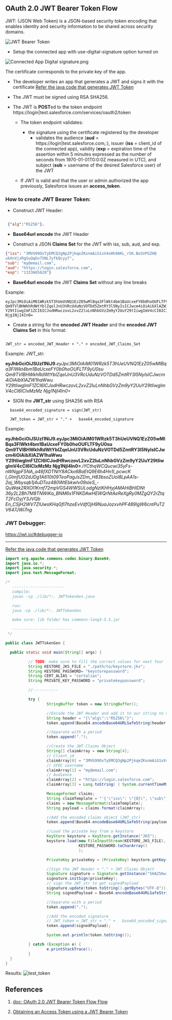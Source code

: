 

## OAuth 2.0 JWT Bearer Token Flow

JWT: (JSON Web Token) is a JSON-based security token encoding that enables identity and security information to be shared across security domains.


![JWT Bearer Token](https://s3.amazonaws.com/dfc-wiki/en/images/9/9d/OAuthJWTBearerTokenFlow.png)


-  Setup the connected app with use-digital-signature option turned on

![Connected App Digital signature.png](img/connectApp-DigitalCert.png)

The certificate corresponds to the private key of the app.



- The developer writes an app that generates a JWT and signs it with the certificate
[Refer the java code that generates JWT Token](./java/JWTTokenGen.java)

- The JWT must be signed using RSA SHA256.



- The JWT is **POST**ed  to the token endpoint https://login|test.salesforce.com/services/oauth2/token

  - The token endpoint validates:
    - the signature using the certificate registered by the developer
      - validates the audience (**aud** = https://login|test.salesforce.com,:), issuer (**iss** = client_id of the connected app), validity (**exp** = expiration time of the assertion within 5 minutes  expressed as the number of seconds from 1970-01-01T0:0:0Z measured in UTC), and subject (**sub** = username of the desired Salesforce user) of the JWT

  - If JWT is valid and that the user or admin authorized the app previously, Salesforce issues an **access_token**.


### How to create JWT Bearer Token:

- Construct JWT Header:

```json

 {"alg":"RS256"}.

```

- **Base64url encode** the JWT Header

- Construct a JSON **Claims Set** for the JWT with iss, sub, aud, and exp.


```json
{"iss": "3MVG99OxTyEMCQ3gNp2PjkqeZKxnmAiG1xV4oHh9AKL_rSK.BoSVPGZHQ
ukXnVjzRgSuQqGn75NL7yfkQcyy7",
"sub": "my@email.com",
"aud": "https://login.salesforce.com",
"exp": "1333685628"}


```

- **Base64url encode** the JWT **Claims Set** without any line breaks

Example:
```
eyJpc3MiOiAiM01WRzk5T3hUeUVNQ1EzZ05wMlBqa3FlWkt4bm1BaUcxeFY0b0hoOUFLTF9yU0su
Qm9TVlBHWkhRdWtYblZqelJnU3VRcUduNzVOTDd5ZmtRY3l5NyIsICJwcm4iOiAibXlAZW1haWwu
Y29tIiwgImF1ZCI6ICJodHRwczovL2xvZ2luLnNhbGVzZm9yY2UuY29tIiwgImV4cCI6ICIxMzMz
Njg1NjI4In0=

```


- Create a string for the **encoded JWT Header** and the **encoded JWT Claims Set** in this format:

```

JWT_str = encoded_JWT_Header + "." + encoded_JWT_Claims_Set

```
Example: JWT_str:


**eyJhbGciOiJSUzI1NiJ9**.*eyJpc3MiOiAiM01WRzk5T3hUeUVNQ1EzZ05wMlBqa3FlWkt4bm1BaUcxeFY0b0hoOUFLTF9yU0su
Qm9TVlBHWkhRdWtYblZqelJnU3VRcUduNzVOTDd5ZmtRY3l5NyIsICJwcm4iOiAibXlAZW1haWwu
Y29tIiwgImF1ZCI6ICJodHRwczovL2xvZ2luLnNhbGVzZm9yY2UuY29tIiwgImV4cCI6ICIxMzMz
Njg1NjI4In0=*



- SIGN the **JWT_str** using SHA256 with RSA

```
  base64_encoded_signature = sign(JWT_str)

  JWT_token = JWT_str + "." +   base64_encoded_signature

```

Example:

**eyJhbGciOiJSUzI1NiJ9.eyJpc3MiOiAiM01WRzk5T3hUeUVNQ1EzZ05wMlBqa3FlWkt4bm1BaUcxeFY0b0hoOUFLTF9yU0su
Qm9TVlBHWkhRdWtYblZqelJnU3VRcUduNzVOTDd5ZmtRY3l5NyIsICJwcm4iOiAibXlAZW1haWwu
Y29tIiwgImF1ZCI6ICJodHRwczovL2xvZ2luLnNhbGVzZm9yY2UuY29tIiwgImV4cCI6ICIxMzMz
Njg1NjI4In0=**.*iYCthqWCQucwi35yFs-nWNgpF5NA_a46fXDTNIY8ACko6BaEtQ9E6h4Hn1l_pcwcK​
I_GlmfUO2dJDg1A610t09TeoPagJsZDm_H83bsoZUoI8LpAA1s-2aj_Wbysqb1j4uDToz​
480WtEbkwIv09sIeS_-QuWak2RXOl1Krnf72mpVGS4WWSULodgNzlKHHyjAMAHiBHIDNt​
36y2L2Bh7M8TNWiKa_BNM6s1FNKDAwHEWQrNtAeReXgRy0MZgQY2rZtqT2FcDyjY3JVQb​
En_CSjH2WV7ZlUwsKHqGfI7hzeEvVdfOjH9NuaJozxvhPF489IgW6cntPuT2V647JWi7ng*


### JWT Debugger:

https://jwt.io/#debugger-io

--------------------





[Refer the java code that generates JWT Token](./java/JWTTokenGen.java)

``` java
import org.apache.commons.codec.binary.Base64;
import java.io.*;
import java.security.*;
import java.text.MessageFormat;

/*
   -----------------------
   compile:
   javac -cp ./lib/*:. JWTTokenGen.java

   run:
   java -cp ./lib/*:. JWTTokenGen

   make sure: lib folder has commons-lang3-3.5.jar

   --------------------------
 */

public class JWTTokenGen {

  public static void main(String[] args) {

          // TODO: make sure to fill the correct values for next four lines
          String KESTORE_JKS_FILE = "./path/to/keystore.jks";
          String KESTORE_PASSWORD= "keystorepassword";
          String CERT_ALIAS = "certalias";
          String PRIVATE_KEY_PASSWORD = "privatekeypassword";

          //-----------

          try {
                  StringBuffer token = new StringBuffer();

                  //Encode the JWT Header and add it to our string to sign
                  String header = "{\"alg\":\"RS256\"}";
                  token.append(Base64.encodeBase64URLSafeString(header.getBytes("UTF-8")));

                  //Separate with a period
                  token.append(".");

                  //Create the JWT Claims Object
                  String[] claimArray = new String[4];
                  // Client_id
                  claimArray[0] = "3MVG99OxTyEMCQ3gNp2PjkqeZKxnmAiG1xV4oHh9AKL_rSK.BoSVPGZHQukXnVjzRgSuQqGn75NL7yfkQcyy7";
                  // SFDC username
                  claimArray[1] = "my@email.com";
                  // Audience
                  claimArray[2] = "https://login.salesforce.com";
                  claimArray[3] = Long.toString( ( System.currentTimeMillis()/1000 ) + 300);

                  MessageFormat claims;
                  String claimTemplate = "'{'\"iss\": \"{0}\", \"sub\": \"{1}\", \"aud\": \"{2}\", \"exp\": \"{3}\"'}'";
                  claims = new MessageFormat(claimTemplate);
                  String payload = claims.format(claimArray);

                  //Add the encoded claims object (JWT_str)
                  token.append(Base64.encodeBase64URLSafeString(payload.getBytes("UTF-8")));

                  //Load the private key from a keystore
                  KeyStore keystore = KeyStore.getInstance("JKS");
                  keystore.load(new FileInputStream(KESTORE_JKS_FILE),
                                KESTORE_PASSWORD.toCharArray()
                                );

                  PrivateKey privateKey = (PrivateKey) keystore.getKey(CERT_ALIAS, PRIVATE_KEY_PASSWORD.toCharArray());

                  //Sign the JWT Header + "." + JWT Claims Object
                  Signature signature = Signature.getInstance("SHA256withRSA");
                  signature.initSign(privateKey);
                  // sign the JWT_str to get signedPayload
                  signature.update(token.toString().getBytes("UTF-8"));
                  String signedPayload = Base64.encodeBase64URLSafeString(signature.sign());

                  //Separate with a period
                  token.append(".");

                  //Add the encoded signature
                  // JWT_token = JWT_str + "." +   base64_encoded_signature
                  token.append(signedPayload);

                  System.out.println(token.toString());

          } catch (Exception e) {
                  e.printStackTrace();
          }
  }
}

```


Results:
![test_token](./img/auth_code/testing_token.png)



## References
1. [doc: OAuth 2.0 JWT Bearer Token Flow Flow](https://help.salesforce.com/articleView?id=remoteaccess_oauth_web_server_flow.htm&language=en&type=0)

2. [Obtaining an Access Token using a JWT Bearer Token](https://developer.salesforce.com/page/Digging_Deeper_into_OAuth_2.0_on_Force.com#Obtaining_an_Access_Token_using_a_JWT_Bearer_Token)
